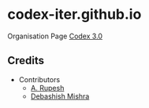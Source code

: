 # codex-iter.github.io


Organisation Page
[Codex 3.0](https://codex-iter.github.io/)



## Credits

* Contributors
    * [A. Rupesh](https://github.com/rupesh1310)
    * [Debashish Mishra](https://github.com/zanark)  

